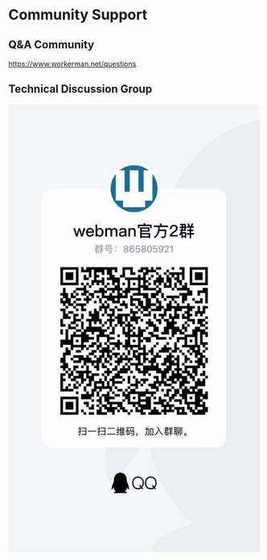 # Community Support

## Q&A Community

https://www.workerman.net/questions

## Technical Discussion Group

![](../assets/img/webman-qun-qr.jpg)

